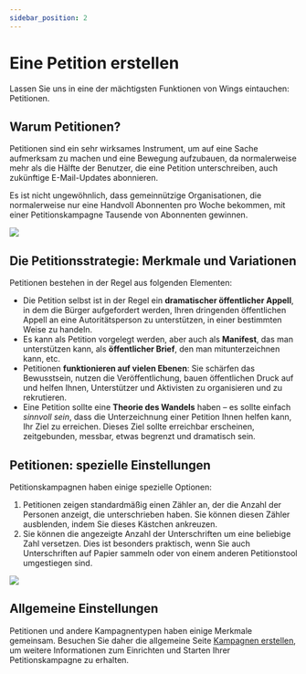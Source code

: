```yaml
---
sidebar_position: 2
---
```


# Eine Petition erstellen

Lassen Sie uns in eine der mächtigsten Funktionen von Wings eintauchen: Petitionen.

## Warum Petitionen?

Petitionen sind ein sehr wirksames Instrument, um auf eine Sache aufmerksam zu machen und eine Bewegung aufzubauen, da normalerweise mehr als die Hälfte der Benutzer, die eine Petition unterschreiben, auch zukünftige E-Mail-Updates abonnieren.

Es ist nicht ungewöhnlich, dass gemeinnützige Organisationen, die normalerweise nur eine Handvoll Abonnenten pro Woche bekommen, mit einer Petitionskampagne Tausende von Abonnenten gewinnen.

![](https://screens.wings.dev/wings-petition-example-l6mxOum3PTo3HrD5Q6NsStni3ilbPKZZExWuAfYxUkfDLvPrTHp9a2gsZjM7e7hZNEQ1mrzGuJm6izN0PMjBJTQ102ubxy35SIRY.jpeg)

## Die Petitionsstrategie: Merkmale und Variationen

Petitionen bestehen in der Regel aus folgenden Elementen:

- Die Petition selbst ist in der Regel ein **dramatischer öffentlicher Appell**, in dem die Bürger aufgefordert werden, Ihren dringenden öffentlichen Appell an eine Autoritätsperson zu unterstützen, in einer bestimmten Weise zu handeln.
- Es kann als Petition vorgelegt werden, aber auch als **Manifest**, das man unterstützen kann, als **öffentlicher Brief**, den man mitunterzeichnen kann, etc.
- Petitionen **funktionieren auf vielen Ebenen**: Sie schärfen das Bewusstsein, nutzen die Veröffentlichung, bauen öffentlichen Druck auf und helfen Ihnen, Unterstützer und Aktivisten zu organisieren und zu rekrutieren.
- Eine Petition sollte eine **Theorie des Wandels** haben – es sollte einfach _sinnvoll sein_, dass die Unterzeichnung einer Petition Ihnen helfen kann, Ihr Ziel zu erreichen. Dieses Ziel sollte erreichbar erscheinen, zeitgebunden, messbar, etwas begrenzt und dramatisch sein.

## Petitionen: spezielle Einstellungen

Petitionskampagnen haben einige spezielle Optionen:

1. Petitionen zeigen standardmäßig einen Zähler an, der die Anzahl der Personen anzeigt, die unterschrieben haben. Sie können diesen Zähler ausblenden, indem Sie dieses Kästchen ankreuzen.
2. Sie können die angezeigte Anzahl der Unterschriften um eine beliebige Zahl versetzen. Dies ist besonders praktisch, wenn Sie auch Unterschriften auf Papier sammeln oder von einem anderen Petitionstool umgestiegen sind.

![](https://screens.wings.dev/CleanShot-2020-02-23-at-22.37.37-1582493891.png)

## Allgemeine Einstellungen

Petitionen und andere Kampagnentypen haben einige Merkmale gemeinsam. Besuchen Sie daher die allgemeine Seite [Kampagnen erstellen](create-a-campaign), um weitere Informationen zum Einrichten und Starten Ihrer Petitionskampagne zu erhalten.
